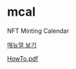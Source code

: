 # mcal
NFT Minting Calendar

[매뉴얼 보기](https://docs.google.com/presentation/d/e/2PACX-1vQLRPMEZeNOlXB3yj48i6UWzmqh3vmcGTMumm7z7AypG3h-RdgigaPtbGu4uSlLh9OLvfXZUF6hvF5x/pub?start=false&loop=false&delayms=3000)

[HowTo.pdf](https://github.com/egr77/mcal/files/8646981/HowTo.pdf)
